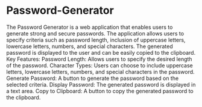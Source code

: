 # Password-Generator
The Password Generator is a web application that enables users to generate strong and secure passwords. The application allows users to specify criteria such as password length, inclusion of uppercase letters, lowercase letters, numbers, and special characters. The generated password is displayed to the user and can be easily copied to the clipboard.
Key Features:
Password Length: Allows users to specify the desired length of the password.
Character Types: Users can choose to include uppercase letters, lowercase letters, numbers, and special characters in the password.
Generate Password: A button to generate the password based on the selected criteria.
Display Password: The generated password is displayed in a text area.
Copy to Clipboard: A button to copy the generated password to the clipboard.
